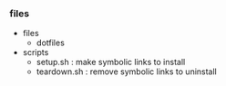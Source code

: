 ### files

 - files
    - dotfiles
 - scripts
    - setup.sh : make symbolic links to install
    - teardown.sh : remove symbolic links to uninstall
